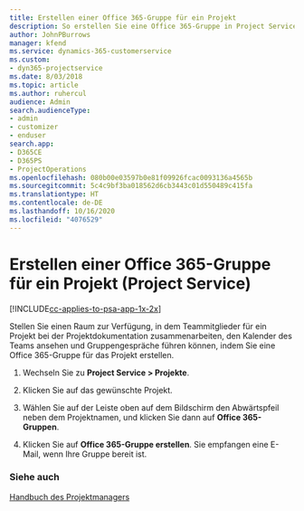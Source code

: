 ```yaml
---
title: Erstellen einer Office 365-Gruppe für ein Projekt
description: So erstellen Sie eine Office 365-Gruppe in Project Service
author: JohnPBurrows
manager: kfend
ms.service: dynamics-365-customerservice
ms.custom:
- dyn365-projectservice
ms.date: 8/03/2018
ms.topic: article
ms.author: ruhercul
audience: Admin
search.audienceType:
- admin
- customizer
- enduser
search.app:
- D365CE
- D365PS
- ProjectOperations
ms.openlocfilehash: 080b00e03597b0e81f09926fcac0093136a4565b
ms.sourcegitcommit: 5c4c9bf3ba018562d6cb3443c01d550489c415fa
ms.translationtype: HT
ms.contentlocale: de-DE
ms.lasthandoff: 10/16/2020
ms.locfileid: "4076529"
---
```

# <a name="create-an-office-365-group-for-a-project-project-service"></a>Erstellen einer Office 365-Gruppe für ein Projekt (Project Service)

[!INCLUDE[cc-applies-to-psa-app-1x-2x](../includes/cc-applies-to-psa-app-1x-2x.md)]

Stellen Sie einen Raum zur Verfügung, in dem Teammitglieder für ein Projekt bei der Projektdokumentation zusammenarbeiten, den Kalender des Teams ansehen und Gruppengespräche führen können, indem Sie eine Office 365-Gruppe für das Projekt erstellen.  
  
1.  Wechseln Sie zu **Project Service > Projekte**.  
  
2.  Klicken Sie auf das gewünschte Projekt.  
  
3.  Wählen Sie auf der Leiste oben auf dem Bildschirm den Abwärtspfeil neben dem Projektnamen, und klicken Sie dann auf **Office 365-Gruppen**.  
  
4.  Klicken Sie auf **Office 365-Gruppe erstellen**. Sie empfangen eine E-Mail, wenn Ihre Gruppe bereit ist.  
  
### <a name="see-also"></a>Siehe auch  
 [Handbuch des Projektmanagers](../psa/project-manager-guide.md)
